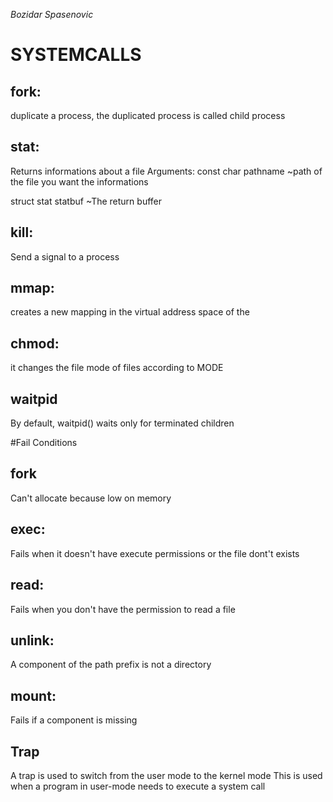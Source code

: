 *Bozidar Spasenovic*

# SYSTEMCALLS

## fork:
duplicate a process, the duplicated process is called child process

## stat:
Returns informations about a file
Arguments:
const char pathname
      ~path of the file you want the informations

struct stat statbuf
      ~The return buffer

## kill:
Send a signal to a process


## mmap:
creates a new mapping in the virtual address space of the

## chmod:
it changes the file mode of files according to MODE

## waitpid
By default, waitpid() waits only for terminated children

#Fail Conditions

## fork
Can't allocate because low on memory

## exec:

Fails when it doesn't have execute permissions or the file dont't exists

## read:
Fails when you don't have the permission to read a file

## unlink:
A component of the path prefix is not a directory

## mount:
Fails if a component is missing

## Trap
A trap is used to switch from the user mode to the kernel mode
This is used when a program in user-mode needs to execute a system call
